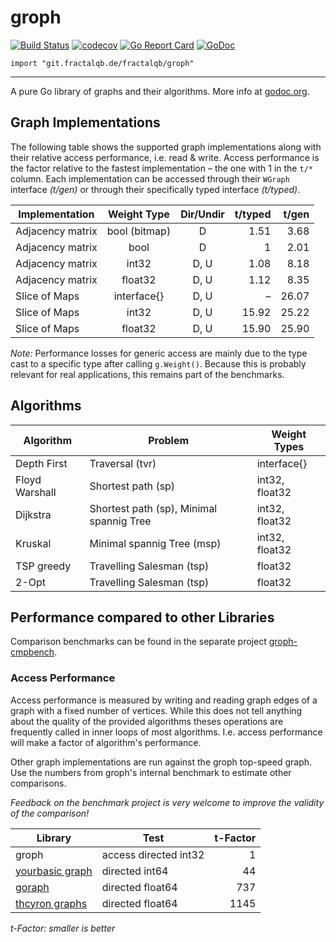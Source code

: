 # groph

[![Build Status](https://travis-ci.org/fractalqb/groph.svg)](https://travis-ci.org/fractalqb/groph)
[![codecov](https://codecov.io/gh/fractalqb/groph/branch/master/graph/badge.svg)](https://codecov.io/gh/fractalqb/groph)
[![Go Report Card](https://goreportcard.com/badge/git.fractalqb.de/fractalqb/groph)](https://goreportcard.com/report/git.fractalqb.de/fractalqb/groph)
[![GoDoc](https://godoc.org/git.fractalqb.de/fractalqb/groph?status.svg)](https://godoc.org/git.fractalqb.de/fractalqb/groph)

`import "git.fractalqb.de/fractalqb/groph"`

---

A pure Go library of graphs and their algorithms. More info at [godoc.org](https://godoc.org/git.fractalqb.de/fractalqb/groph).

## Graph Implementations
The following table shows the supported graph implementations along
with their relative access performance, i.e. read & write. Access
performance is the factor relative to the fastest implementation –
the one with 1 in the `t/*` column.
Each implementation can be accessed through their `WGraph` interface
_(t/gen)_ or through their specifically typed interface _(t/typed)_.

| Implementation   | Weight Type       | Dir/Undir | t/typed | t/gen |
|------------------|:-----------------:|:---------:|--------:|------:|
| Adjacency matrix | bool (bitmap)     | D         | 1.51    | 3.68  |
| Adjacency matrix | bool              | D         | 1       | 2.01  |
| Adjacency matrix | int32             | D, U      | 1.08    | 8.18  |
| Adjacency matrix | float32           | D, U      | 1.12    | 8.35  |
| Slice of Maps    | interface\{\}     | D, U      | –       | 26.07 |
| Slice of Maps    | int32             | D, U      | 15.92   | 25.22 |
| Slice of Maps    | float32           | D, U      | 15.90   | 25.90 |

_Note:_ Performance losses for generic access are mainly due to the type cast to a
specific type after calling `g.Weight()`. Because this is probably relevant for real
applications, this remains part of the benchmarks.

## Algorithms

| Algorithm | Problem | Weight Types |
|-----------|---------|--------------|
| Depth First | Traversal (tvr) | interface\{\} |
| Floyd Warshall | Shortest path (sp) | int32, float32 |
| Dijkstra | Shortest path (sp), Minimal spannig Tree | int32, float32 |
| Kruskal | Minimal spannig Tree (msp) | int32, float32 |
| TSP greedy | Travelling Salesman (tsp) | float32 |
| 2-Opt | Travelling Salesman (tsp) | float32 |

## Performance compared to other Libraries

Comparison benchmarks can be found in the separate project [groph-cmpbench](https://codeberg.org/fractalqb/groph-cmpbench).

### Access Performance

Access performance is measured by writing and reading graph edges of a graph with a fixed number of vertices. While this does not tell anything about the quality of the provided algorithms theses operations are frequently called in inner loops of most algorithms. I.e. access performance will make a factor of algorithm's performance.

Other graph implementations are run against the groph top-speed graph. Use the numbers from groph's internal benchmark to estimate other comparisons.

_Feedback on the benchmark project is very welcome to improve the validity of the comparison!_

| Library | Test | t-Factor |
|---------|------|-------:|
| groph   | access directed int32 | 1 |
| [yourbasic graph](https://github.com/yourbasic/graph) | directed int64 | 44 |
| [goraph](https://github.com/gyuho/goraph) | directed float64 | 737 |
| [thcyron graphs](https://github.com/thcyron/graphs) | directed float64 | 1145 |

_t-Factor: smaller is better_
